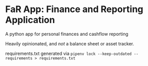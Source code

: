 # FaR App: Finance and Reporting Application
A python app for personal finances and cashflow reporting

Heavily opinionated, and *not* a balance sheet or asset tracker.

requirements.txt generated via `pipenv lock --keep-outdated --requirements > requirements.txt`

